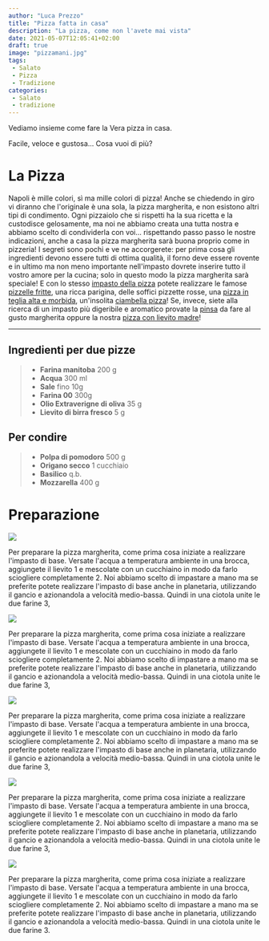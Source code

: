 ```yaml
---
author: "Luca Prezzo"
title: "Pizza fatta in casa"
description: "La pizza, come non l'avete mai vista"
date: 2021-05-07T12:05:41+02:00
draft: true
image: "pizzamani.jpg"
tags:
 - Salato
 - Pizza
 - Tradizione
categories:
 - Salato
 - tradizione
---
```


Vediamo insieme come fare la Vera pizza in casa.

Facile, veloce e gustosa... Cosa vuoi di più?

<!--more-->

# La Pizza

Napoli è mille colori, sì ma mille colori di pizza! Anche se chiedendo  in giro vi diranno che l'originale è una sola, la pizza margherita, e  non esistono altri tipi di condimento. Ogni pizzaiolo che si rispetti ha la sua ricetta e la custodisce gelosamente, ma noi ne abbiamo creata  una tutta nostra e abbiamo scelto di condividerla con voi... rispettando passo passo le nostre indicazioni, anche a casa la pizza margherita  sarà buona proprio come in pizzeria! I segreti sono pochi e ve ne  accorgerete: per prima cosa gli ingredienti devono essere tutti di  ottima qualità, il forno deve essere rovente e in ultimo ma non meno  importante nell'impasto dovrete inserire tutto il vostro amore per la  cucina; solo in questo modo la pizza margherita sarà speciale! E con lo  stesso [impasto della pizza](https://ricette.giallozafferano.it/Impasto-per-pizza.html) potete realizzare le famose [pizzelle fritte](https://ricette.giallozafferano.it/Pizzelle-fritte.html), una ricca parigina, delle soffici pizzette rosse, una [pizza in teglia alta e morbida](https://ricette.giallozafferano.it/Pizza-in-teglia-alta-e-morbida.html), un'insolita [ciambella pizza](https://ricette.giallozafferano.it/Ciambella-pizza-alta-e-soffice.html)! Se, invece, siete alla ricerca di un impasto più digeribile e aromatico provate la [pinsa](https://ricette.giallozafferano.it/Pinsa-romana.html) da fare al gusto margherita oppure la nostra [pizza con lievito madre](https://ricette.giallozafferano.it/Pizza-con-lievito-madre.html)! 

------

## Ingredienti per due pizze

>-   **Farina manitoba** 200 g
>-   **Acqua** 300 ml
>-   **Sale** fino 10g
>-   **Farina 00** 300g
>-   **Olio Extraverigne di oliva** 35 g
>-   **Lievito di birra fresco** 5 g

## Per condire

>-   **Polpa di pomodoro** 500 g
>-   **Origano secco** 1 cucchiaio
>-   **Basilico** q.b.
>-   **Mozzarella** 400 g



# Preparazione



![](https://ricette.giallozafferano.it/images/ricette/175/17528/17350_pasta_per_la_pizza_strip_1-3.jpg)

Per preparare la pizza margherita, come prima cosa iniziate a realizzare l'impasto di base. Versate l'acqua a temperatura ambiente in una  brocca, aggiungete il lievito 1 e mescolate con un cucchiaino in modo da farlo sciogliere completamente 2. Noi abbiamo scelto di impastare a mano ma se preferite potete  realizzare l'impasto di base anche in planetaria, utilizzando il gancio e azionandola a velocità medio-bassa. Quindi in una ciotola unite le due  farine 3,

![](https://ricette.giallozafferano.it/images/ricette/175/17528/17350_pasta_per_la_pizza_strip_1-3.jpg)

Per preparare la pizza margherita, come prima cosa iniziate a realizzare l'impasto di base. Versate l'acqua a temperatura ambiente in una  brocca, aggiungete il lievito 1 e mescolate con un cucchiaino in modo da farlo sciogliere completamente 2. Noi abbiamo scelto di impastare a mano ma se preferite potete  realizzare l'impasto di base anche in planetaria, utilizzando il gancio e azionandola a velocità medio-bassa. Quindi in una ciotola unite le due  farine 3,

![](https://ricette.giallozafferano.it/images/ricette/175/17528/17350_pasta_per_la_pizza_strip_1-3.jpg)

Per preparare la pizza margherita, come prima cosa iniziate a realizzare l'impasto di base. Versate l'acqua a temperatura ambiente in una  brocca, aggiungete il lievito 1 e mescolate con un cucchiaino in modo da farlo sciogliere completamente 2. Noi abbiamo scelto di impastare a mano ma se preferite potete  realizzare l'impasto di base anche in planetaria, utilizzando il gancio e azionandola a velocità medio-bassa. Quindi in una ciotola unite le due  farine 3,

![](https://ricette.giallozafferano.it/images/ricette/175/17528/17350_pasta_per_la_pizza_strip_1-3.jpg)

Per preparare la pizza margherita, come prima cosa iniziate a realizzare l'impasto di base. Versate l'acqua a temperatura ambiente in una  brocca, aggiungete il lievito 1 e mescolate con un cucchiaino in modo da farlo sciogliere completamente 2. Noi abbiamo scelto di impastare a mano ma se preferite potete  realizzare l'impasto di base anche in planetaria, utilizzando il gancio e azionandola a velocità medio-bassa. Quindi in una ciotola unite le due  farine 3,

![](https://ricette.giallozafferano.it/images/ricette/175/17528/17350_pasta_per_la_pizza_strip_1-3.jpg)

Per preparare la pizza margherita, come prima cosa iniziate a realizzare l'impasto di base. Versate l'acqua a temperatura ambiente in una  brocca, aggiungete il lievito 1 e mescolate con un cucchiaino in modo da farlo sciogliere completamente 2. Noi abbiamo scelto di impastare a mano ma se preferite potete  realizzare l'impasto di base anche in planetaria, utilizzando il gancio e azionandola a velocità medio-bassa. Quindi in una ciotola unite le due  farine 3.

